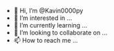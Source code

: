 - 👋 Hi, I’m @Kavin0000py
- 👀 I’m interested in ...
- 🌱 I’m currently learning ...
- 💞️ I’m looking to collaborate on ...
- 📫 How to reach me ...
